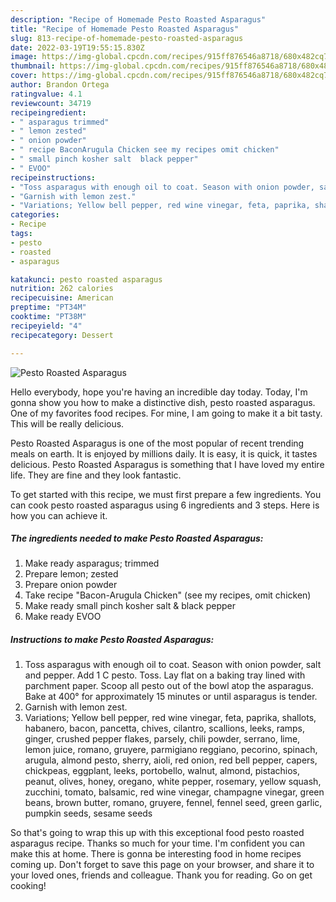```yaml
---
description: "Recipe of Homemade Pesto Roasted Asparagus"
title: "Recipe of Homemade Pesto Roasted Asparagus"
slug: 813-recipe-of-homemade-pesto-roasted-asparagus
date: 2022-03-19T19:55:15.830Z
image: https://img-global.cpcdn.com/recipes/915ff876546a8718/680x482cq70/pesto-roasted-asparagus-recipe-main-photo.jpg
thumbnail: https://img-global.cpcdn.com/recipes/915ff876546a8718/680x482cq70/pesto-roasted-asparagus-recipe-main-photo.jpg
cover: https://img-global.cpcdn.com/recipes/915ff876546a8718/680x482cq70/pesto-roasted-asparagus-recipe-main-photo.jpg
author: Brandon Ortega
ratingvalue: 4.1
reviewcount: 34719
recipeingredient:
- " asparagus trimmed"
- " lemon zested"
- " onion powder"
- " recipe BaconArugula Chicken see my recipes omit chicken"
- " small pinch kosher salt  black pepper"
- " EVOO"
recipeinstructions:
- "Toss asparagus with enough oil to coat. Season with onion powder, salt and pepper. Add 1 C pesto. Toss. Lay flat on a baking tray lined with parchment paper. Scoop all pesto out of the bowl atop the asparagus. Bake at 400° for approximately 15 minutes or until asparagus is tender."
- "Garnish with lemon zest."
- "Variations; Yellow bell pepper, red wine vinegar, feta, paprika, shallots, habanero, bacon, pancetta, chives, cilantro, scallions, leeks, ramps, ginger, crushed pepper flakes, parsely, chili powder, serrano, lime, lemon juice, romano, gruyere, parmigiano reggiano, pecorino, spinach, arugula, almond pesto, sherry, aioli, red onion, red bell pepper, capers, chickpeas, eggplant, leeks, portobello, walnut, almond, pistachios, peanut, olives, honey, oregano, white pepper, rosemary, yellow squash, zucchini, tomato, balsamic, red wine vinegar, champagne vinegar, green beans, brown butter, romano, gruyere, fennel, fennel seed, green garlic, pumpkin seeds, sesame seeds"
categories:
- Recipe
tags:
- pesto
- roasted
- asparagus

katakunci: pesto roasted asparagus 
nutrition: 262 calories
recipecuisine: American
preptime: "PT34M"
cooktime: "PT38M"
recipeyield: "4"
recipecategory: Dessert

---
```



![Pesto Roasted Asparagus](https://img-global.cpcdn.com/recipes/915ff876546a8718/680x482cq70/pesto-roasted-asparagus-recipe-main-photo.jpg)

Hello everybody, hope you're having an incredible day today. Today, I'm gonna show you how to make a distinctive dish, pesto roasted asparagus. One of my favorites food recipes. For mine, I am going to make it a bit tasty. This will be really delicious.



Pesto Roasted Asparagus is one of the most popular of recent trending meals on earth. It is enjoyed by millions daily. It is easy, it is quick, it tastes delicious. Pesto Roasted Asparagus is something that I have loved my entire life. They are fine and they look fantastic.


To get started with this recipe, we must first prepare a few ingredients. You can cook pesto roasted asparagus using 6 ingredients and 3 steps. Here is how you can achieve it.

<!--inarticleads1-->

##### The ingredients needed to make Pesto Roasted Asparagus:

1. Make ready  asparagus; trimmed
1. Prepare  lemon; zested
1. Prepare  onion powder
1. Take  recipe &#34;Bacon-Arugula Chicken&#34; (see my recipes, omit chicken)
1. Make ready  small pinch kosher salt &amp; black pepper
1. Make ready  EVOO




<!--inarticleads2-->

##### Instructions to make Pesto Roasted Asparagus:

1. Toss asparagus with enough oil to coat. Season with onion powder, salt and pepper. Add 1 C pesto. Toss. Lay flat on a baking tray lined with parchment paper. Scoop all pesto out of the bowl atop the asparagus. Bake at 400° for approximately 15 minutes or until asparagus is tender.
1. Garnish with lemon zest.
1. Variations; Yellow bell pepper, red wine vinegar, feta, paprika, shallots, habanero, bacon, pancetta, chives, cilantro, scallions, leeks, ramps, ginger, crushed pepper flakes, parsely, chili powder, serrano, lime, lemon juice, romano, gruyere, parmigiano reggiano, pecorino, spinach, arugula, almond pesto, sherry, aioli, red onion, red bell pepper, capers, chickpeas, eggplant, leeks, portobello, walnut, almond, pistachios, peanut, olives, honey, oregano, white pepper, rosemary, yellow squash, zucchini, tomato, balsamic, red wine vinegar, champagne vinegar, green beans, brown butter, romano, gruyere, fennel, fennel seed, green garlic, pumpkin seeds, sesame seeds




So that's going to wrap this up with this exceptional food pesto roasted asparagus recipe. Thanks so much for your time. I'm confident you can make this at home. There is gonna be interesting food in home recipes coming up. Don't forget to save this page on your browser, and share it to your loved ones, friends and colleague. Thank you for reading. Go on get cooking!
